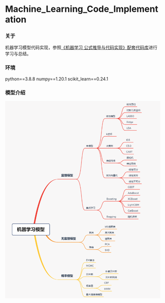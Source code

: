 # Machine_Learning_Code_Implementation

### 关于
机器学习模型代码实现，参照[《机器学习 公式推导与代码实现》配套代码库](https://github.com/luwill/Machine_Learning_Code_Implementation)进行学习与总结。

### 环境

python==3.8.8
numpy==1.20.1
scikit_learn==0.24.1

### 模型介绍
![机器学习模型框架](./ml_xmind.png)